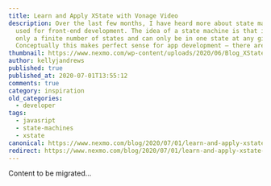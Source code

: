 ```yaml
---
title: Learn and Apply XState with Vonage Video
description: Over the last few months, I have heard more about state machines
  used for front-end development. The idea of a state machine is that it has
  only a finite number of states and can only be in one state at any given time.
  Conceptually this makes perfect sense for app development – there are only […]
thumbnail: https://www.nexmo.com/wp-content/uploads/2020/06/Blog_XState_VideoAPI_1200x600.png
author: kellyjandrews
published: true
published_at: 2020-07-01T13:55:12
comments: true
category: inspiration
old_categories:
  - developer
tags:
  - javasript
  - state-machines
  - xstate
canonical: https://www.nexmo.com/blog/2020/07/01/learn-and-apply-xstate-with-vonage-video
redirect: https://www.nexmo.com/blog/2020/07/01/learn-and-apply-xstate-with-vonage-video
---
```

Content to be migrated...